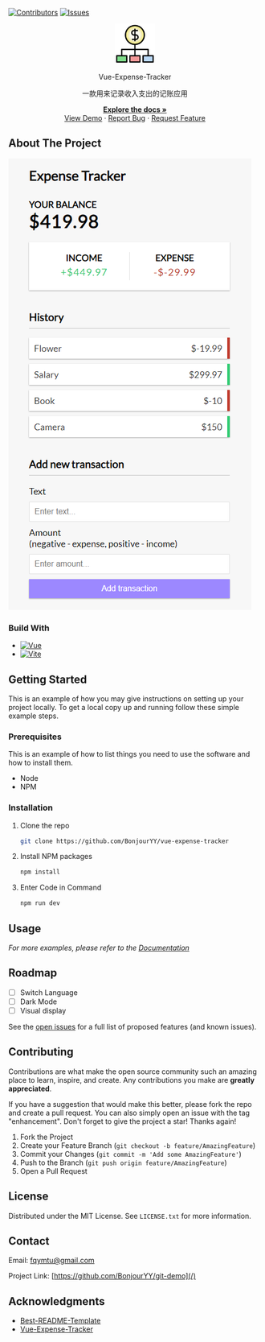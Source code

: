 <!-- shield -->

[![Contributors][contributors-shield]][contributors-url]
[![Issues][issues-shield]][issues-url]

<!-- Title + Des -->
<div align='center'>
  <a href="./vue-expense-tracker">
    <img src="/readme/logo.png" alt="Logo" width="80" />
  </a>
  <p class="title">Vue-Expense-Tracker</p>
  <p class="description">
    <p>一款用来记录收入支出的记账应用</p>
    <a href="./vue-expense-tracker"><strong>Explore the docs »</strong></a>
    <br>
    <a href="./vue-expense-tracker">View Demo</a>
    ·
    <a href="./vue-expense-tracker/issues">Report Bug</a>
    ·
    <a href="./vue-expense-tracker/issues">Request Feature</a>
  </p>
</div>

## About The Project

![Product Screen Shot](/readme/screenshot.png)

### Build With

- [![Vue][Vue.js]][Vue-url]
- [![Vite][Vite]][Vite-url]

## Getting Started

This is an example of how you may give instructions on setting up your project locally.
To get a local copy up and running follow these simple example steps.

### Prerequisites

This is an example of how to list things you need to use the software and how to install them.

- Node
- NPM

### Installation

1. Clone the repo
   ```sh
   git clone https://github.com/BonjourYY/vue-expense-tracker
   ```
2. Install NPM packages
   ```sh
   npm install
   ```
3. Enter Code in Command
   ```sh
   npm run dev
   ```

## Usage

_For more examples, please refer to the [Documentation](./vue-expense-tracker)_

## Roadmap

- [ ] Switch Language
- [ ] Dark Mode
- [ ] Visual display

See the [open issues](./vue-expense-tracker/issues) for a full list of proposed features (and known issues).

## Contributing

Contributions are what make the open source community such an amazing place to learn, inspire, and create. Any contributions you make are **greatly appreciated**.

If you have a suggestion that would make this better, please fork the repo and create a pull request. You can also simply open an issue with the tag "enhancement".
Don't forget to give the project a star! Thanks again!

1. Fork the Project
2. Create your Feature Branch (`git checkout -b feature/AmazingFeature`)
3. Commit your Changes (`git commit -m 'Add some AmazingFeature'`)
4. Push to the Branch (`git push origin feature/AmazingFeature`)
5. Open a Pull Request

## License

Distributed under the MIT License. See `LICENSE.txt` for more information.

## Contact

Email: fqymtu@gmail.com

Project Link: [https://github.com/BonjourYY/git-demo](/)

## Acknowledgments

- [Best-README-Template](https://github.com/othneildrew/Best-README-Template)
- [Vue-Expense-Tracker](https://github.com/bradtraversy/vue-expense-tracker)

<!-- FootNote -->

[contributors-shield]: https://img.shields.io/github/contributors/BonjourYY/vue-expense-tracker?style=for-the-badge
[contributors-url]: https://github.com/BonjourYY/vue-expense-tracker/graphs/contributors
[issues-shield]: https://img.shields.io/github/issues/BonjourYY/vue-expense-tracker?style=for-the-badge
[issues-url]: https://github.com/BonjourYY/vue-expense-tracker/issues
[Vue.js]: https://img.shields.io/badge/vuejs-%2335495e.svg?style=for-the-badge&logo=vuedotjs&logoColor=%234FC08D
[Vue-url]: https://vuejs.org/
[Vite]: https://img.shields.io/badge/vite-%23646CFF.svg?style=for-the-badge&logo=vite&logoColor=white
[Vite-url]: https://vitejs.dev/
